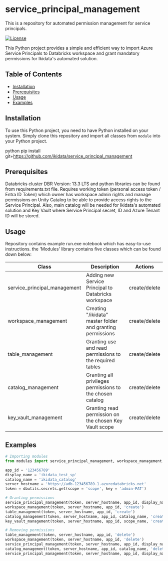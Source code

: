 # service_principal_management
This is a repository for automated permission management for service principals.

[![License](https://img.shields.io/badge/License-MIT-blue.svg)](https://opensource.org/licenses/MIT)

This Python project provides a simple and efficient way to import Azure Service Principals to Databricks workspace and grant mandatory permissions for Ikidata's automated solution.

## Table of Contents

- [Installation](#installation)
- [Prerequisites](#prerequisites)
- [Usage](#usage)
- [Examples](#examples)

## Installation

To use this Python project, you need to have Python installed on your system. Simply clone this repository and import all classes from `module` into your Python project.

python
pip install git+https://github.com/ikidata/service_principal_management

## Prerequisites
Databricks cluster DBR Version: 13.3 LTS and python libraries can be found from requirements.txt file. Requires working token (personal access token / Entra ID Token) which owner has workspace admin rights and manage permissions on Unity Catalog to be able to provide access rights to the Service Principal. Also, main catalog will be needed for Ikidata's automated solution and Key Vault where Service Principal secret, ID and Azure Tenant ID will be stored.

## Usage

Repository contains example run.exe notebook which has easy-to-use instructions. the 'Modules' library contains five classes which can be found down below:

| Class                        | Description                                               |      Actions        |
|------------------------------|-----------------------------------------------------------|---------------------|
| service_principal_management | Adding new Service Principal to Databricks workspace      |    create/delete    |
| workspace_management         | Creating "/ikidata" master folder and granting permissions|    create/delete    |  
| table_management             | Granting use and read permissions to the required tables  |    create/delete    |
| catalog_management           | Granting all privileges permissions to the chosen catalog |    create/delete    |
| key_vault_management         | Granting read permission on the chosen Key Vault scope    |    create/delete    |

## Examples

```python
# Importing modules
from modules import service_principal_management, workspace_management, table_management, catalog_management, key_vault_management

app_id = '123456789'
display_name = 'ikidata_test_sp'
catalog_name = 'ikidata_catalog'
server_hostname = 'https://adb-123456789.1.azuredatabricks.net'
token = dbutils.secrets.get(scope = 'scope', key = 'admin-PAT') 

# Granting permissions
service_principal_management(token, server_hostname, app_id, display_name, 'create')
workspace_management(token, server_hostname, app_id, 'create')
table_management(token, server_hostname, app_id, 'create')
catalog_management(token, server_hostname, app_id, catalog_name, 'create')
key_vault_management(token, server_hostname, app_id, scope_name, 'create')

# Removing permissions
table_management(token, server_hostname, app_id, 'delete')
workspace_management(token, server_hostname, app_id, 'delete')
service_principal_management(token, server_hostname, app_id, display_name, 'delete')
catalog_management(token, server_hostname, app_id, catalog_name, 'delete')
service_principal_management(token, server_hostname, app_id, display_name, 'delete')
```